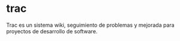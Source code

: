 trac
====

Trac es un sistema wiki, seguimiento de problemas y mejorada para proyectos de desarrollo de software.
